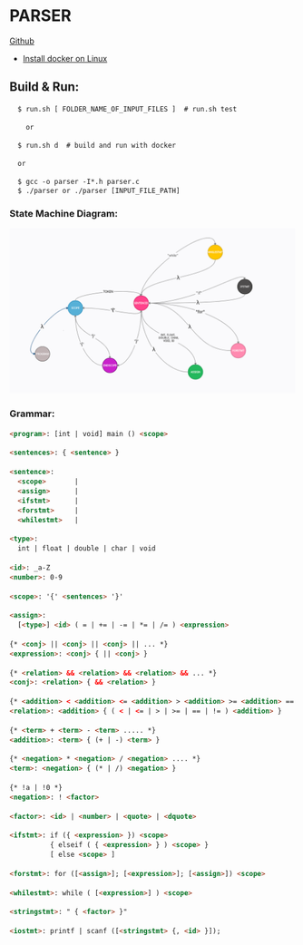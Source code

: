 # PARSER
[Github](https://github.com/csergen/SPRING-2021/tree/main/programming-language/parser02)


- [Install docker on Linux](https://docs.docker.com/engine/install/)

## Build & Run:
```console 
  $ run.sh [ FOLDER_NAME_OF_INPUT_FILES ]  # run.sh test
  
    or 
  
  $ run.sh d  # build and run with docker

  or

  $ gcc -o parser -I*.h parser.c
  $ ./parser or ./parser [INPUT_FILE_PATH]
```

### State Machine Diagram:
![smd](sm.png)

### Grammar:
```html
<program>: [int | void] main () <scope>

<sentences>: { <sentence> }

<sentence>: 
  <scope>       |
  <assign>      |
  <ifstmt>      |
  <forstmt>     |
  <whilestmt>   |

<type>:
  int | float | double | char | void

<id>: _a-Z
<number>: 0-9

<scope>: '{' <sentences> '}'

<assign>:
  [<type>] <id> ( = | += | -= | *= | /= ) <expression>

{* <conj> || <conj> || <conj> || ... *}
<expression>: <conj> { || <conj> }

{* <relation> && <relation> && <relation> && ... *}
<conj>: <relation> { && <relation> }

{* <addition> < <addition> <= <addition> > <addition> >= <addition> == <addition> != <addition>  .... *}
<relation>: <addition> { ( < | <= | > | >= | == | != ) <addition> }

{* <term> + <term> - <term> ..... *}
<addition>: <term> { (+ | -) <term> }

{* <negation> * <negation> / <negation> .... *}
<term>: <negation> { (* | /) <negation> }

{* !a | !0 *}
<negation>: ! <factor>

<factor>: <id> | <number> | <quote> | <dquote> 

<ifstmt>: if ({ <expression> }) <scope>
          { elseif ( { <expression> } ) <scope> }
          [ else <scope> ]

<forstmt>: for ([<assign>]; [<expression>]; [<assign>]) <scope>

<whilestmt>: while ( [<expression>] ) <scope>

<stringstmt>: " { <factor> }"

<iostmt>: printf | scanf ([<stringstmt> {, <id> }]);
```